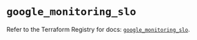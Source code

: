 # `google_monitoring_slo`

Refer to the Terraform Registry for docs: [`google_monitoring_slo`](https://registry.terraform.io/providers/hashicorp/google-beta/6.18.0/docs/resources/google_monitoring_slo).
